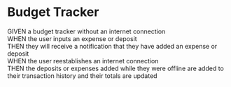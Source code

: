 # Budget Tracker 
GIVEN a budget tracker without an internet connection </br>
WHEN the user inputs an expense or deposit </br>
THEN they will receive a notification that they have added an expense or deposit </br>
WHEN the user reestablishes an internet connection </br>
THEN the deposits or expenses added while they were offline are added to their transaction history and their totals are updated </br>

